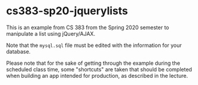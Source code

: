 # cs383-sp20-jquerylists

This is an example from CS 383 from the Spring 2020 semester to manipulate a list using jQuery/AJAX.

Note that the `mysql.sql` file must be edited with the information for your database.

Please note that for the sake of getting through the example during the scheduled class time, some "shortcuts" are taken that should be completed when building an app intended for production, as described in the lecture.